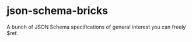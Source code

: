 # json-schema-bricks
A bunch of JSON Schema specifications of general interest you can freely $ref.
